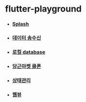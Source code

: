 # flutter-playground

- ### [Splash](./splash)
- ### [데이터 송수신](./network_helper)
- ### [로컬 database](./local_database)
- ### [당근마켓 클론](https://github.com/praconfi/carrot_clone)
- ### [상태관리](./provider_example)
- ### [웹뷰](./web_view)


